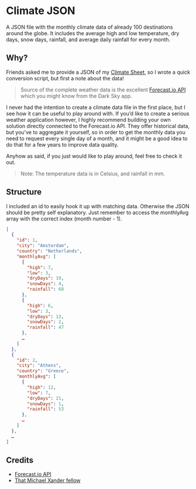 # Climate JSON

A JSON file with the monthly climate data of already 100 destinations around the globe. It includes the average high and low temperature, dry days, snow days, rainfall, and average daily rainfall for every month.

## Why?

Friends asked me to provide a JSON of my [Climate Sheet](http://michaelxander.com/climate-data/), so I wrote a quick conversion script, but first a note about the data!

>Source of the complete weather data is the excellent [Forecast.io API](https://developer.forecast.io/) which you might know from the Dark Sky app. 

I never had the intention to create a climate data file in the first place, but I see how it can be useful to play around with. If you’d like to create a serious weather application however, I highly recommend building your own solution directly connected to the Forecast.io API. They offer historical data, but you’ve to aggregate it yourself, so in order to get the monthly data you need to request every single day of a month, and it might be a good idea to do that for a few years to improve data quality.

Anyhow as said, if you just would like to play around, feel free to check it out.

>Note: The temperature data is in Celsius, and rainfall in mm.

## Structure

I included an id to easily hook it up with matching data. Otherwise the JSON should be pretty self explanatory. Just remember to access the monthlyAvg array with the correct index (month number - 1).

```json
[
  {
    "id": 1,
    "city": "Amsterdam",
    "country": "Netherlands",
    "monthlyAvg": [
      {
        "high": 7,
        "low": 3,
        "dryDays": 19,
        "snowDays": 4,
        "rainfall": 68
      },
      {
        "high": 6,
        "low": 3,
        "dryDays": 13,
        "snowDays": 2,
        "rainfall": 47
      },
      …
    ]
  },
  {
    "id": 2,
    "city": "Athens",
    "country": "Greece",
    "monthlyAvg": [
      {
        "high": 12,
        "low": 7,
        "dryDays": 21,
        "snowDays": 1,
        "rainfall": 53
      },
      …
    ]
  },
  …
]
```

## Credits

* [Forecast.io API](https://developer.forecast.io/)
* [That Michael Xander fellow](http://michaelxander.com)